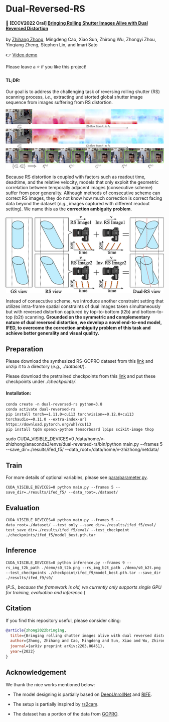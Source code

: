 # Dual-Reversed-RS

#### :rocket: **[ECCV2022 Oral]** [Bringing Rolling Shutter Images Alive with Dual Reversed Distortion](https://arxiv.org/abs/2203.06451)

by [Zhihang Zhong](https://zzh-tech.github.io/), Mingdeng Cao, Xiao Sun, Zhirong Wu, Zhongyi Zhou, Yinqiang Zheng, Stephen Lin, and Imari Sato

:point_right: [Video demo](https://drive.google.com/file/d/10zGSY0Lqjxmm5gMIpcYmehbOBIRd9oFW/view?usp=sharing)

Please leave a ⭐ if you like this project!

#### **TL;DR**:

Our goal is to address the challenging task of reversing rolling shutter (RS) scanning process, *i.e.*, extracting undistorted global shutter image sequence from images suffering from RS distortion.  

<img src="docs/imgs/teaser.jpg" width="800px" />

Because RS distortion is coupled with factors such as readout time, deadtime, and the relative velocity, models that only exploit the geometric correlation between temporally adjacent images (consecutive scheme) suffer from poor generality. Although methods of consecutive scheme can correct RS images, they do not know how much correction is correct facing data beyond the dataset (*e.g.*, images captured with different readout setting). We name this as the **correction ambiguity problem**.  

<img src="docs/imgs/ambiguity.jpg" width="580px" />

Instead of consecutive scheme, we introduce another constraint setting that utilizes intra-frame spatial constraints of dual images taken simultaneously but with reversed distortion captured by top-to-bottom (t2b) and bottom-to-top (b2t) scanning. **Grounded on the symmetric and complementary nature of dual reversed distortion, we develop a novel end-to-end model, IFED, to overcome the correction ambiguity problem of this task and achieve better generality and visual quality.** 



## Preparation

Please download the synthesized RS-GOPRO dataset from this [link](https://drive.google.com/file/d/1DuJphkVpvsNjgPs73y_sm4WZ8tzfxOZf/view?usp=sharing) and unzip it to a directory (*e.g., ./dataset/*).

Please download the pretrained checkpoints from this [link](https://drive.google.com/drive/u/1/folders/19RNmG10KMCNRi3VjD2B72GC5MBMlwOit) and put these checkpoints under *./checkpoints/*.

#### Installation:

```shell
conda create -n dual-reversed-rs python=3.8
conda activate dual-reversed-rs
pip install torch==1.11.0+cu113 torchvision==0.12.0+cu113 torchaudio==0.11.0 --extra-index-url https://download.pytorch.org/whl/cu113
pip install tqdm opencv-python tensorboard lpips scikit-image thop
```

sudo CUDA_VISIBLE_DEVICES=0 /data/home/v-zhizhong/anaconda3/envs/dual-reversed-rs/bin/python main.py --frames 5 --save_dir=./results/ifed_f5/ --data_root=/data/home/v-zhizhong/netdata/

## Train

For more details of optional variables, please see [para/parameter.py](para/parameter.py).

```shell
CUDA_VISIBLE_DEVICES=0 python main.py --frames 5 --save_dir=./results/ifed_f5/ --data_root=./dataset/
```



## Evaluation

```shell
CUDA_VISIBLE_DEVICES=0 python main.py --frames 5 --data_root=./dataset/ --test_only --save_dir=./results/ifed_f5/eval/ test_save_dir=./results/ifed_f5/eval/ --test_checkpoint ./checkpoints/ifed_f5/model_best.pth.tar
```



## Inference

```shell
CUDA_VISIBLE_DEVICES=0 python inference.py --frames 9 --rs_img_t2b_path ./demo/s0_t2b.png --rs_img_b2t_path ./demo/s0_b2t.png --test_checkpoints ./checkpoint/ifed_f9/model_best.pth.tar --save_dir ./results/ifed_f9/s0/
```



(*P.S., because the framework is old, we currently only supports single GPU for training, evaluation and inference.*)



## Citation

If you find this repository useful, please consider citing:

```bibtex
@article{zhong2022bringing,
  title={Bringing rolling shutter images alive with dual reversed distortion},
  author={Zhong, Zhihang and Cao, Mingdeng and Sun, Xiao and Wu, Zhirong and Zhou, Zhongyi and Zheng, Yinqiang and Lin, Stephen and Sato, Imari},
  journal={arXiv preprint arXiv:2203.06451},
  year={2022}
}
```



## Acknowledgement

We thank the nice works mentioned below:

- The model designing is partially based on [DeepUnrollNet](https://github.com/ethliup/DeepUnrollNet) and [RIFE](https://github.com/megvii-research/ECCV2022-RIFE).

- The setup is partially inspired by [rs2cam](https://github.com/CenekAlbl/rs2cam).

- The dataset has a portion of the data from [GOPRO](https://seungjunnah.github.io/Datasets/gopro.html).

